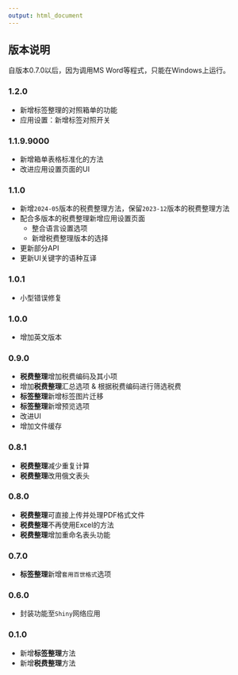 ```yaml
---
output: html_document
---
```


<head>
  <script src="https://kit.fontawesome.com/f817ba0cef.js" crossorigin="anonymous"></script>
</head>


## 版本说明

自版本0.7.0以后，因为调用MS Word等程式，只能在Windows上运行。

### 1.2.0

- <i class="fa-regular fa-circle" style="color:steelblue;"></i> 新增标签整理的对照箱单的功能
- <i class="fa-regular fa-circle" style="color:steelblue;"></i> 应用设置：新增标签对照开关

### 1.1.9.9000

- <i class="fa-regular fa-circle" style="color:steelblue;"></i> 新增箱单表格标准化的方法
- <i class="fa-regular fa-circle" style="color:steelblue;"></i> 改进应用设置页面的UI

### 1.1.0 

- <i class="fa-regular fa-circle-check" style="color:forestgreen"></i> 新增`2024-05`版本的税费整理方法，保留`2023-12`版本的税费整理方法
- <i class="fa-regular fa-circle-check" style="color:forestgreen"></i> 配合多版本的税费整理新增应用设置页面
  - 整合语言设置选项
  - 新增税费整理版本的选择
- <i class="fa-regular fa-circle-check" style="color:forestgreen"></i> 更新部分API
- <i class="fa-regular fa-circle-check" style="color:forestgreen"></i> 更新UI关键字的语种互译

### 1.0.1

-   <i class="fa-regular fa-circle-check" style="color:forestgreen"></i> 小型错误修复

### 1.0.0

-   <i class="fa-regular fa-circle-check" style="color:forestgreen"></i> 增加英文版本

### 0.9.0

-   <i class="fa-regular fa-circle-check" style="color:forestgreen"></i> **税费整理**增加税费编码及其小项
-   <i class="fa-regular fa-circle-check" style="color:forestgreen"></i> 增加**税费整理**汇总选项 & 根据税费编码进行筛选税费
-   <i class="fa-regular fa-circle-check" style="color:forestgreen"></i> **标签整理**新增标签图片迁移
-   <i class="fa-regular fa-circle-check" style="color:forestgreen"></i> **标签整理**新增预览选项
-   <i class="fa-regular fa-circle-check" style="color:forestgreen"></i> 改进UI
-   <i class="fas fa-question" style="color:red;"></i> 增加文件缓存

### 0.8.1

-   <i class="fa-regular fa-circle-check" style="color:forestgreen"></i> **税费整理**减少重复计算
-   <i class="fa-regular fa-circle-check" style="color:forestgreen"></i> **税费整理**改用俄文表头

### 0.8.0

-   <i class="fa-regular fa-circle-check" style="color:forestgreen"></i> **税费整理**可直接上传并处理PDF格式文件
-   <i class="fa-regular fa-circle-check" style="color:forestgreen"></i> **税费整理**不再使用Excel的方法
-   <i class="fa-regular fa-circle-check" style="color:forestgreen"></i> **税费整理**增加重命名表头功能

### 0.7.0

-   <i class="fa-regular fa-circle-check" style="color:forestgreen"></i> **标签整理**新增`套用百世格式`选项

### 0.6.0

-   <i class="fa-regular fa-circle-check" style="color:forestgreen"></i> 封装功能至`Shiny`网络应用

### 0.1.0

-   <i class="fa-regular fa-circle-check" style="color:forestgreen"></i> 新增**标签整理**方法
-   <i class="fa-regular fa-circle-check" style="color:forestgreen"></i> 新增**税费整理**方法
